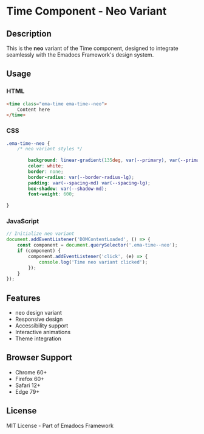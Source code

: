 # Time Component - Neo Variant

## Description
This is the **neo** variant of the Time component, designed to integrate seamlessly with the Emadocs Framework's design system.

## Usage

### HTML
```html
<time class="ema-time ema-time--neo">
    Content here
</time>
```

### CSS
```css
.ema-time--neo {
    /* neo variant styles */
    
        background: linear-gradient(135deg, var(--primary), var(--primary-dark));
        color: white;
        border: none;
        border-radius: var(--border-radius-lg);
        padding: var(--spacing-md) var(--spacing-lg);
        box-shadow: var(--shadow-md);
        font-weight: 600;
    
}
```

### JavaScript
```javascript
// Initialize neo variant
document.addEventListener('DOMContentLoaded', () => {
    const component = document.querySelector('.ema-time--neo');
    if (component) {
        component.addEventListener('click', (e) => {
            console.log('Time neo variant clicked');
        });
    }
});
```

## Features
- neo design variant
- Responsive design
- Accessibility support
- Interactive animations
- Theme integration

## Browser Support
- Chrome 60+
- Firefox 60+
- Safari 12+
- Edge 79+

## License
MIT License - Part of Emadocs Framework
